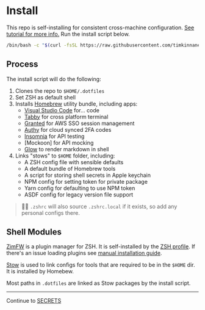 [Homebrew]: https://docs.brew.sh/
[Granted]: https://granted.dev
[VS-Code]: https://code.visualstucdio.com/
[Glow]: https://github.com/charmbracelet/glow
[Authy]: https://authy.com/
[Homebrew]: https://docs.brew.sh/
[Alfred]: https://www.alfredapp.com/
[Insomnia]: https://insomnia.rest/
[Tabby]: https://tabby.sh/
[Stow]: https://www.gnu.org/software/stow/manual/stow.html
[ASDF]: http://asdf-vm.com/
[Oh-My-ZSH]: https://github.com/ohmyzsh/ohmyzsh/
[ZimFW]: https://github.com/zimfw/zimfw

# Install

This repo is self-installing for consistent cross-machine configuration. [See tutorial for more info.](https://www.jakewiesler.com/blog/managing-dotfiles)
Run the install script below.

```sh
/bin/bash -c "$(curl -fsSL https://raw.githubusercontent.com/timkinnane/dotfiles/trunk/bin/install.sh)"
```

## Process

The install script will do the following:
1. Clones the repo to  `$HOME/.dotfiles`
2. Set ZSH as default shell
3. Installs [Homebrew] utility bundle, including apps:
	- [Visual Studio Code][VS-Code] for... code
	- [Tabby] for cross platform terminal
	- [Granted] for AWS SSO session management
	- [Authy] for cloud synced 2FA codes
	- [Insomnia] for API testing
	- [Mockoon] for API mocking
	- [Glow] to render markdown in shell
1. Links "stows" to `$HOME` folder, including:
	- A ZSH config file with sensible defaults
	- A default bundle of Homebrew tools
	- A script for storing shell secrets in Apple keychain
	- NPM config for setting token for private package
	- Yarn config for defaulting to use NPM token
	- ASDF config for legacy version file support

> 💁‍♂️ `.zshrc` will also source `.zshrc.local` if it exists, so add any personal configs there.

## Shell Modules

[ZimFW][ZimFW] is a plugin manager for ZSH. It is self-installed by the [ZSH profile](../zsh/.zshrc).
If there's an issue loading plugins see [manual installation guide](https://github.com/zimfw/zimfw#manual-installation).

[Stow] is used to link configs for tools that are required to be in the `$HOME` dir.
It is installed by Homebew.

Most paths in `.dotfiles` are linked as Stow packages by the install script.

---
Continue to [SECRETS](./SECRETS.md)
